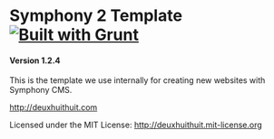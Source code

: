 # Symphony 2 Template [![Built with Grunt](https://cdn.gruntjs.com/builtwith.png)](http://gruntjs.com/)

#### Version 1.2.4

This is the template we use internally for creating new websites with Symphony CMS.

<http://deuxhuithuit.com>

Licensed under the MIT License: <http://deuxhuithuit.mit-license.org>